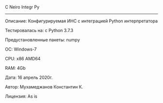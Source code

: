 
C Neiro Integr Py

------------------
Описание: Конфигурируемая ИНС с интеграцией Python интерпретатора

Тестировалась на: с Python 3.7.3

Предустановленные пакеты: numpy

ОС: Windows-7

CPU: x86 AMD64

RAM: 4Gb

Дата: 16 апрель 2020г.

Автор: Мухамеджанов Константин К.

Лицензия: As is

